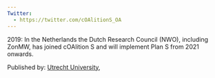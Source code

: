 ```yaml
---
Twitter:
  - https://twitter.com/cOAlitionS_OA
---
```


2019:
In the Netherlands the Dutch Research Council (NWO), including ZonMW, has joined cOAlition S and will implement Plan S from 2021 onwards.


Published by: [Utrecht University](https://www.uu.nl/en/news/final-plan-s-guidance-published-by-coalition-s), 

